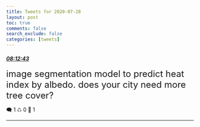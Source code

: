 ```yaml
---
title: Tweets for 2020-07-28
layout: post
toc: true
comments: false
search_exclude: false
categories: [tweets]
---
```



#### <a href = "https://twitter.com/deepfates/status/1288115170238111744">*08:12:43*</a>

<font size="5">image segmentation model to predict heat index by albedo. does your city need more tree cover?</font>



🗨️ 1 ♺ 0 🤍  1   

---
    
            

